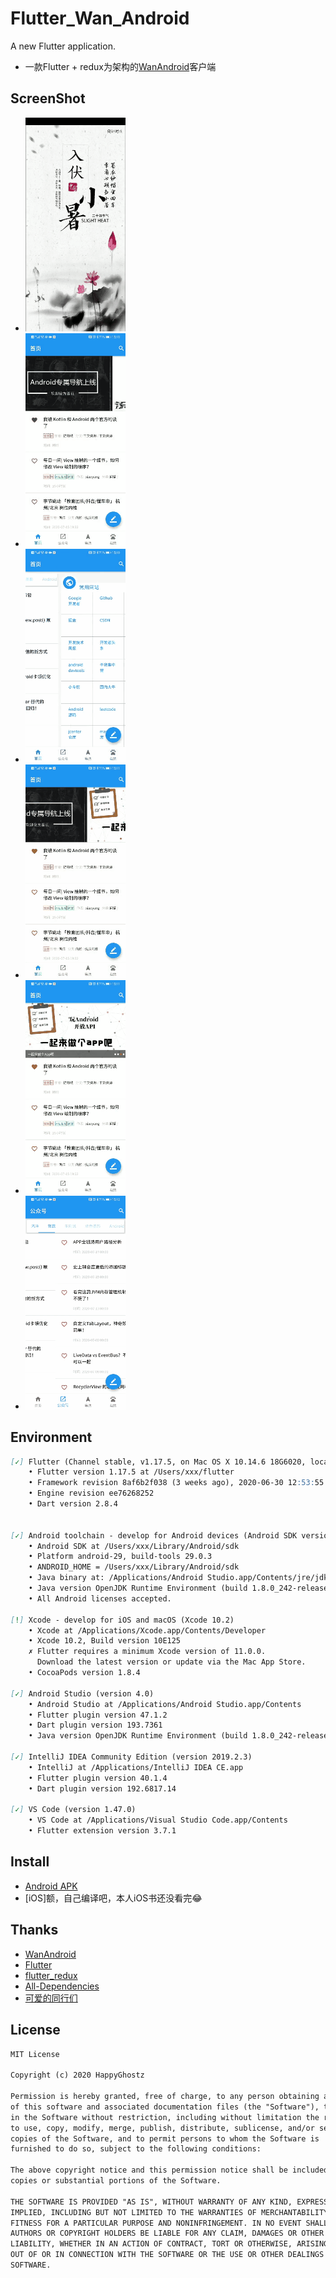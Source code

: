 # Flutter_Wan_Android

A new Flutter application.

- 一款Flutter + redux为架构的[WanAndroid](https://www.wanandroid.com/blog/show/2)客户端

## ScreenShot

- ![](https://github.com/HappyGhostz/flutter_wan_android/raw/master/screen_shot/wan_android_one.gif)
- ![](https://github.com/HappyGhostz/flutter_wan_android/raw/master/screen_shot/wan_android_two.gif)
- ![](https://github.com/HappyGhostz/flutter_wan_android/raw/master/screen_shot/wan_android_three.gif)
- ![](https://github.com/HappyGhostz/flutter_wan_android/raw/master/screen_shot/wan_android_four.gif)
- ![](https://github.com/HappyGhostz/flutter_wan_android/raw/master/screen_shot/wan_android_five.gif)
- ![](https://github.com/HappyGhostz/flutter_wan_android/raw/master/screen_shot/wan_android_six.gif)

## Environment

```markdown
[✓] Flutter (Channel stable, v1.17.5, on Mac OS X 10.14.6 18G6020, locale en)
    • Flutter version 1.17.5 at /Users/xxx/flutter
    • Framework revision 8af6b2f038 (3 weeks ago), 2020-06-30 12:53:55 -0700
    • Engine revision ee76268252
    • Dart version 2.8.4

 
[✓] Android toolchain - develop for Android devices (Android SDK version 29.0.3)
    • Android SDK at /Users/xxx/Library/Android/sdk
    • Platform android-29, build-tools 29.0.3
    • ANDROID_HOME = /Users/xxx/Library/Android/sdk
    • Java binary at: /Applications/Android Studio.app/Contents/jre/jdk/Contents/Home/bin/java
    • Java version OpenJDK Runtime Environment (build 1.8.0_242-release-1644-b3-6222593)
    • All Android licenses accepted.

[!] Xcode - develop for iOS and macOS (Xcode 10.2)
    • Xcode at /Applications/Xcode.app/Contents/Developer
    • Xcode 10.2, Build version 10E125
    ✗ Flutter requires a minimum Xcode version of 11.0.0.
      Download the latest version or update via the Mac App Store.
    • CocoaPods version 1.8.4

[✓] Android Studio (version 4.0)
    • Android Studio at /Applications/Android Studio.app/Contents
    • Flutter plugin version 47.1.2
    • Dart plugin version 193.7361
    • Java version OpenJDK Runtime Environment (build 1.8.0_242-release-1644-b3-6222593)

[✓] IntelliJ IDEA Community Edition (version 2019.2.3)
    • IntelliJ at /Applications/IntelliJ IDEA CE.app
    • Flutter plugin version 40.1.4
    • Dart plugin version 192.6817.14

[✓] VS Code (version 1.47.0)
    • VS Code at /Applications/Visual Studio Code.app/Contents
    • Flutter extension version 3.7.1
```

## Install

- [Android APK](https://github.com/HappyGhostz/flutter_wan_android/blob/master/apk/wan-android-release.apk)
- [iOS]额，自己编译吧，本人iOS书还没看完😂

## Thanks

- [WanAndroid](https://www.wanandroid.com/index)
- [Flutter](https://flutter.dev/)
- [flutter_redux](https://github.com/brianegan/flutter_redux)
- [All-Dependencies](https://github.com/HappyGhostz/flutter_wan_android/blob/master/pubspec.yaml)
- [可爱的同行们]()

## License

```markdown
MIT License

Copyright (c) 2020 HappyGhostz

Permission is hereby granted, free of charge, to any person obtaining a copy
of this software and associated documentation files (the "Software"), to deal
in the Software without restriction, including without limitation the rights
to use, copy, modify, merge, publish, distribute, sublicense, and/or sell
copies of the Software, and to permit persons to whom the Software is
furnished to do so, subject to the following conditions:

The above copyright notice and this permission notice shall be included in all
copies or substantial portions of the Software.

THE SOFTWARE IS PROVIDED "AS IS", WITHOUT WARRANTY OF ANY KIND, EXPRESS OR
IMPLIED, INCLUDING BUT NOT LIMITED TO THE WARRANTIES OF MERCHANTABILITY,
FITNESS FOR A PARTICULAR PURPOSE AND NONINFRINGEMENT. IN NO EVENT SHALL THE
AUTHORS OR COPYRIGHT HOLDERS BE LIABLE FOR ANY CLAIM, DAMAGES OR OTHER
LIABILITY, WHETHER IN AN ACTION OF CONTRACT, TORT OR OTHERWISE, ARISING FROM,
OUT OF OR IN CONNECTION WITH THE SOFTWARE OR THE USE OR OTHER DEALINGS IN THE
SOFTWARE.

```
